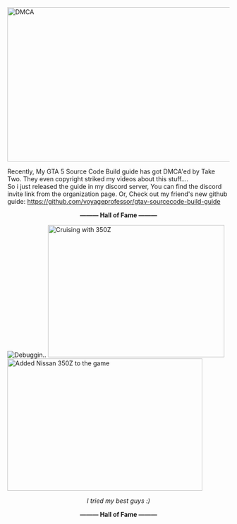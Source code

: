 <img width="1050" height="350" src="https://github.com/user-attachments/assets/0ecbb89b-450f-4222-b227-5a2e7a65c498" title="DMCA">

Recently, My GTA 5 Source Code Build guide has got DMCA'ed by Take Two. They even copyright striked my videos about this stuff....<br>
So i just released the guide in my discord server, You can find the discord invite link from the organization page.
Or, Check out my friend's new github guide: https://github.com/voyageprofessor/gtav-sourcecode-build-guide



**<p align="center">——— Hall of Fame ———</p>**
<img src="https://github.com/P0L3NARUBA/.github/assets/146978592/f9da16a1-3854-4ea9-900d-5a490cfc5f36" title="Debuggin..">
<img width="400" height="300" src="https://github.com/P0L3NARUBA/.github/assets/146978592/b1b05b8c-4e0e-4bee-8ef0-792921b55b45" title="Cruising with 350Z">
<img width="442" height="300" src="https://github.com/P0L3NARUBA/.github/assets/146978592/129fc13b-9837-4d69-9775-4df910a37b9a" title="Added Nissan 350Z to the game">

*<p align=center>I tried my best guys :)</p>*

**<p align="center">——— Hall of Fame ———</p>**

<!-- For those who reading this, dSB3aW4gYm9pLg== -->
